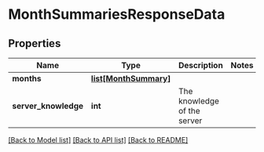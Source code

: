 # MonthSummariesResponseData

## Properties
Name | Type | Description | Notes
------------ | ------------- | ------------- | -------------
**months** | [**list[MonthSummary]**](MonthSummary.md) |  | 
**server_knowledge** | **int** | The knowledge of the server | 

[[Back to Model list]](../README.md#documentation-for-models) [[Back to API list]](../README.md#documentation-for-api-endpoints) [[Back to README]](../README.md)


